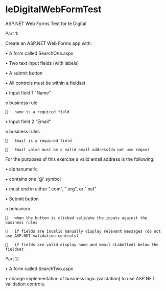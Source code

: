 # IeDigitalWebFormTest
ASP.NET Web Forms Test for Ie Digital

Part 1:

Create an ASP.NET Web Forms app with:

  •	A form called SearchOne.aspx
  
  •	Two text input fields (with labels)
  
  •	A submit button
  
  •	All controls must be within a fieldset
  

•	Input field 1 “Name”

  o	business rule 
  
    	name is a required field
    
•	Input field 2 “Email” 

  o	business rules 
  
    	Email is a required field 
    
    	Email value must be a valid email address(do not use regex)
    

For the purposes of this exercise a valid email address is the following:

  •	alphanumeric
  
  •	contains one ‘@’ symbol
  
  •	must end in either ".com", ".org", or ".net" 
  

•	Submit button

  o	behaviour
  
    	when the button is clicked validate the inputs against the business rules
    
    	if fields are invalid manually display relevant messages (do not use ASP.NET validation controls)
    
    	if fields are valid display name and email (Labelled) below the fieldset
    

Part 2:

  •	A form called SearchTwo.aspx
  
  •	change implementation of business logic (validation) to use ASP.NET validation controls.
  
